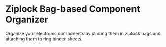 # Ziplock Bag-based Component Organizer
Organize your electronic components by placing them in ziplock bags and attaching them to ring binder sheets.

